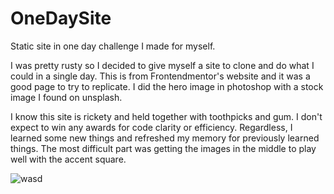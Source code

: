 # OneDaySite
Static site in one day challenge I made for myself.

I was pretty rusty so I decided to give myself a site to clone and do what I could in a single day. This is from Frontendmentor's website and it was a good page to try to replicate. I did the hero image in photoshop with a stock image I found on unsplash. 

I know this site is rickety and held together with toothpicks and gum. I don't expect to win any awards for code clarity or efficiency. Regardless, I learned some new things and refreshed my memory for previously learned things. The most difficult part was getting the images in the middle to play well with the accent square. 

![wasd](https://user-images.githubusercontent.com/50127921/152823310-b92483a8-b263-46f1-8674-f00be8c873a7.png)
